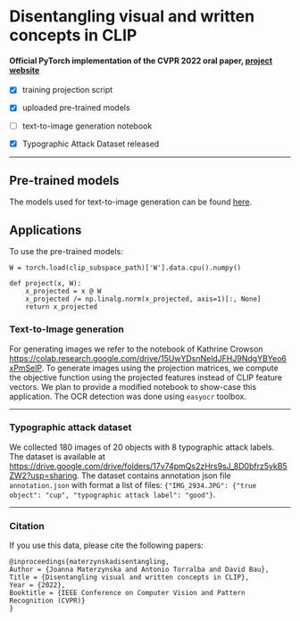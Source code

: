 # Disentangling visual and written concepts in CLIP 
#### Official PyTorch implementation of the CVPR 2022 oral paper, [project website](https://joaanna.github.io/disentangling_spelling_in_clip/)


- [x] training projection script
- [x] uploaded pre-trained models
- [ ] text-to-image generation notebook
- [x] Typographic Attack Dataset released


---
## Pre-trained models
The models used for text-to-image generation can be found [here](https://drive.google.com/drive/folders/1fEtrPKKVl_7dZAgwAXNWFEuR0l6K2VY3?usp=sharing).


## Applications
To use the pre-trained models:

```
W = torch.load(clip_subspace_path)['W'].data.cpu().numpy()

def project(x, W):
    x_projected = x @ W
    x_projected /= np.linalg.norm(x_projected, axis=1)[:, None]
    return x_projected
```

### Text-to-Image generation
For generating images we refer to the notebook of Kathrine Crowson https://colab.research.google.com/drive/15UwYDsnNeldJFHJ9NdgYBYeo6xPmSelP. 
To generate images using the projection matrices, we compute the objective function using the projected features instead of CLIP feature vectors. 
We plan to provide a modified notebook to show-case this application. The OCR detection was done using `easyocr` toolbox. 


----------- 

### Typographic attack dataset
We collected 180 images of 20 objects with 8 typographic attack labels. 
The dataset is available at https://drive.google.com/drive/folders/17v74pmQs2zHrs9sJ_8D0bfrz5ykB5ZW2?usp=sharing. 
The dataset contains annotation json file `annotation.json` with format a list of files: 
`{"IMG_2934.JPG": {"true object": "cup", "typographic attack label": "good"}`.


----

### Citation
If you use this data, please cite the following papers:
```
@inproceedings{materzynskadisentangling,
Author = {Joanna Materzynska and Antonio Torralba and David Bau},
Title = {Disentangling visual and written concepts in CLIP},
Year = {2022},
Booktitle = {IEEE Conference on Computer Vision and Pattern Recognition (CVPR)}
}
```



